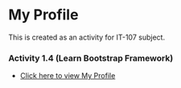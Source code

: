 # My Profile

This is created as an activity for IT-107 subject.

### Activity 1.4 (Learn Bootstrap Framework)  

- [Click here to view My Profile](https://rommelminguez.github.io/) 